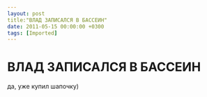 ```yaml
---
layout: post
title:"ВЛАД ЗАПИСАЛСЯ В БАССЕИН"
date: 2011-05-15 00:00:00 +0300
tags: [Imported]
---
```

# ВЛАД ЗАПИСАЛСЯ В БАССЕИН

да, уже купил шапочку)